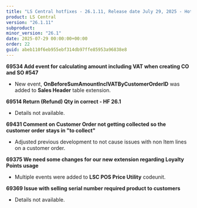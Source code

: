 ```yaml
---
title: "LS Central hotfixes - 26.1.11, Release date July 29, 2025 - Hotfixes"
product: LS Central
version: "26.1.11"
subproduct: 
minor_version: "26.1"
date: 2025-07-29 00:00:00+00:00
order: 22
guid: abeb110f6eb955ebf314db97ffe85953a96838e8
---
```


<strong>69534 Add event for calculating amount including VAT when creating CO and SO #547</strong>
<ul><li>New event, <b>OnBeforeSumAmountInclVATByCustomerOrderID</b> was added to <b>Sales Header</b> table extension.</li></ul>
<strong>69514 Return (Refund) Qty in correct - HF 26.1</strong>
<ul><li>Details not available.</li></ul>
<strong>69431 Comment on Customer Order not getting collected so the customer order stays in "to collect"</strong>
<ul><li>Adjusted previous development to not cause issues with non Item lines on a customer order.</li></ul>
<strong>69375 We need some changes for our new extension regarding Loyalty Points usage</strong>
<ul><li>Multiple events were added to <b>LSC POS Price Utility</b> codeunit.</li></ul>
<strong>69369 Issue with selling serial number required product to customers</strong>
<ul><li>Details not available.</li></ul>
